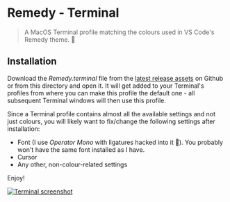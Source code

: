 # Remedy - Terminal

> A MacOS Terminal profile matching the colours used in VS Code's Remedy theme. 🎨

## Installation

Download the _Remedy.terminal_ file from the [latest release assets][github-releases] on Github or from this directory and open it. It will get added to your Terminal's profiles from where you can make this profile the default one - all subsequent Terminal windows will then use this profile.

Since a Terminal profile contains almost all the available settings and not just colours, you will likely want to fix/change the following settings after installation:

- Font (I use _Operator Mono_ with ligatures hacked into it 🤷‍). You probably won't have the same font installed as I have.
- Cursor
- Any other, non-colour-related settings

Enjoy!

[![Terminal screenshot][sceen-terminal]][sceen-terminal]

[sceen-terminal]: https://raw.githubusercontent.com/robertrossmann/vscode-remedy/master/resources/terminal/terminal.png
[github-releases]: https://github.com/robertrossmann/vscode-remedy/releases/latest

